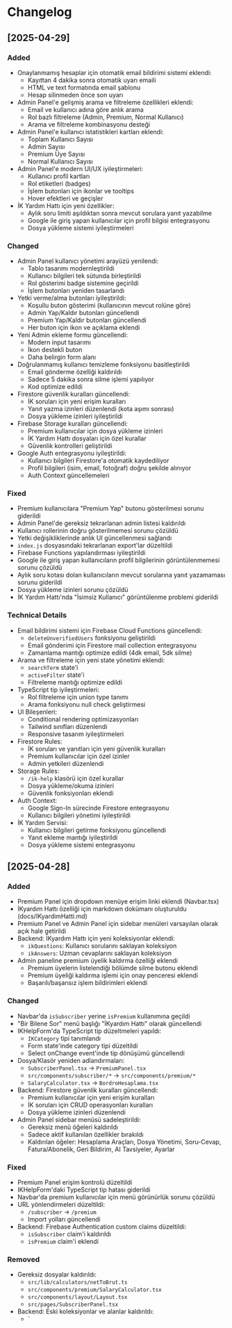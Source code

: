 # Changelog

## [2025-04-29]

### Added
- Onaylanmamış hesaplar için otomatik email bildirimi sistemi eklendi:
  - Kayıttan 4 dakika sonra otomatik uyarı emaili
  - HTML ve text formatında email şablonu
  - Hesap silinmeden önce son uyarı
- Admin Panel'e gelişmiş arama ve filtreleme özellikleri eklendi:
  - Email ve kullanıcı adına göre anlık arama
  - Rol bazlı filtreleme (Admin, Premium, Normal Kullanıcı)
  - Arama ve filtreleme kombinasyonu desteği
- Admin Panel'e kullanıcı istatistikleri kartları eklendi:
  - Toplam Kullanıcı Sayısı
  - Admin Sayısı
  - Premium Üye Sayısı
  - Normal Kullanıcı Sayısı
- Admin Panel'e modern UI/UX iyileştirmeleri:
  - Kullanıcı profil kartları
  - Rol etiketleri (badges)
  - İşlem butonları için ikonlar ve tooltips
  - Hover efektleri ve geçişler
- İK Yardım Hattı için yeni özellikler:
  - Aylık soru limiti aşıldıktan sonra mevcut sorulara yanıt yazabilme
  - Google ile giriş yapan kullanıcılar için profil bilgisi entegrasyonu
  - Dosya yükleme sistemi iyileştirmeleri

### Changed
- Admin Panel kullanıcı yönetimi arayüzü yenilendi:
  - Tablo tasarımı modernleştirildi
  - Kullanıcı bilgileri tek sütunda birleştirildi
  - Rol gösterimi badge sistemine geçirildi
  - İşlem butonları yeniden tasarlandı
- Yetki verme/alma butonları iyileştirildi:
  - Koşullu buton gösterimi (kullanıcının mevcut rolüne göre)
  - Admin Yap/Kaldır butonları güncellendi
  - Premium Yap/Kaldır butonları güncellendi
  - Her buton için ikon ve açıklama eklendi
- Yeni Admin ekleme formu güncellendi:
  - Modern input tasarımı
  - İkon destekli buton
  - Daha belirgin form alanı
- Doğrulanmamış kullanıcı temizleme fonksiyonu basitleştirildi
  - Email gönderme özelliği kaldırıldı
  - Sadece 5 dakika sonra silme işlemi yapılıyor
  - Kod optimize edildi
- Firestore güvenlik kuralları güncellendi:
  - İK soruları için yeni erişim kuralları
  - Yanıt yazma izinleri düzenlendi (kota aşımı sonrası)
  - Dosya yükleme izinleri iyileştirildi
- Firebase Storage kuralları güncellendi:
  - Premium kullanıcılar için dosya yükleme izinleri
  - İK Yardım Hattı dosyaları için özel kurallar
  - Güvenlik kontrolleri geliştirildi
- Google Auth entegrasyonu iyileştirildi:
  - Kullanıcı bilgileri Firestore'a otomatik kaydediliyor
  - Profil bilgileri (isim, email, fotoğraf) doğru şekilde alınıyor
  - Auth Context güncellemeleri

### Fixed
- Premium kullanıcılara "Premium Yap" butonu gösterilmesi sorunu giderildi
- Admin Panel'de gereksiz tekrarlanan admin listesi kaldırıldı
- Kullanıcı rollerinin doğru gösterilmemesi sorunu çözüldü
- Yetki değişikliklerinde anlık UI güncellenmesi sağlandı
- `index.js` dosyasındaki tekrarlanan export'lar düzeltildi
- Firebase Functions yapılandırması iyileştirildi
- Google ile giriş yapan kullanıcıların profil bilgilerinin görüntülenmemesi sorunu çözüldü
- Aylık soru kotası dolan kullanıcıların mevcut sorularına yanıt yazamaması sorunu giderildi
- Dosya yükleme izinleri sorunu çözüldü
- İK Yardım Hattı'nda "İsimsiz Kullanıcı" görüntülenme problemi giderildi

### Technical Details
- Email bildirimi sistemi için Firebase Cloud Functions güncellendi:
  - `deleteUnverifiedUsers` fonksiyonu geliştirildi
  - Email gönderimi için Firestore mail collection entegrasyonu
  - Zamanlama mantığı optimize edildi (4dk email, 5dk silme)
- Arama ve filtreleme için yeni state yönetimi eklendi:
  - `searchTerm` state'i
  - `activeFilter` state'i
  - Filtreleme mantığı optimize edildi
- TypeScript tip iyileştirmeleri:
  - Rol filtreleme için union type tanımı
  - Arama fonksiyonu null check geliştirmesi
- UI Bileşenleri:
  - Conditional rendering optimizasyonları
  - Tailwind sınıfları düzenlendi
  - Responsive tasarım iyileştirmeleri
- Firestore Rules:
  - İK soruları ve yanıtları için yeni güvenlik kuralları
  - Premium kullanıcılar için özel izinler
  - Admin yetkileri düzenlendi
- Storage Rules:
  - `/ik-help` klasörü için özel kurallar
  - Dosya yükleme/okuma izinleri
  - Güvenlik fonksiyonları eklendi
- Auth Context:
  - Google Sign-In sürecinde Firestore entegrasyonu
  - Kullanıcı bilgileri yönetimi iyileştirildi
- İK Yardım Servisi:
  - Kullanıcı bilgileri getirme fonksiyonu güncellendi
  - Yanıt ekleme mantığı iyileştirildi
  - Dosya yükleme sistemi entegrasyonu

## [2025-04-28]

### Added
- Premium Panel için dropdown menüye erişim linki eklendi (Navbar.tsx)
- İKyardım Hattı özelliği için markdown dokümanı oluşturuldu (docs/IKyardimHatti.md)
- Premium Panel ve Admin Panel için sidebar menüleri varsayılan olarak açık hale getirildi
- Backend: İKyardım Hattı için yeni koleksiyonlar eklendi:
  - `ikQuestions`: Kullanıcı sorularını saklayan koleksiyon
  - `ikAnswers`: Uzman cevaplarını saklayan koleksiyon
- Admin paneline premium üyelik kaldırma özelliği eklendi
  - Premium üyelerin listelendiği bölümde silme butonu eklendi
  - Premium üyeliği kaldırma işlemi için onay penceresi eklendi
  - Başarılı/başarısız işlem bildirimleri eklendi

### Changed
- Navbar'da `isSubscriber` yerine `isPremium` kullanımına geçildi
- "Bir Bilene Sor" menü başlığı "İKyardım Hattı" olarak güncellendi
- IKHelpForm'da TypeScript tip düzeltmeleri yapıldı:
  - `IKCategory` tipi tanımlandı
  - Form state'inde category tipi düzeltildi
  - Select onChange event'inde tip dönüşümü güncellendi
- Dosya/Klasör yeniden adlandırmaları:
  - `SubscriberPanel.tsx` -> `PremiumPanel.tsx`
  - `src/components/subscriber/*` -> `src/components/premium/*`
  - `SalaryCalculator.tsx` -> `BordroHesaplama.tsx`
- Backend: Firestore güvenlik kuralları güncellendi:
  - Premium kullanıcılar için yeni erişim kuralları
  - İK soruları için CRUD operasyonları kuralları
  - Dosya yükleme izinleri düzenlendi
- Admin Panel sidebar menüsü sadeleştirildi:
  - Gereksiz menü öğeleri kaldırıldı
  - Sadece aktif kullanılan özellikler bırakıldı
  - Kaldırılan öğeler: Hesaplama Araçları, Dosya Yönetimi, Soru-Cevap, Fatura/Abonelik, Geri Bildirim, AI Tavsiyeler, Ayarlar

### Fixed
- Premium Panel erişim kontrolü düzeltildi
- IKHelpForm'daki TypeScript tip hatası giderildi
- Navbar'da premium kullanıcılar için menü görünürlük sorunu çözüldü
- URL yönlendirmeleri düzeltildi:
  - `/subscriber` -> `/premium`
  - Import yolları güncellendi
- Backend: Firebase Authentication custom claims düzeltildi:
  - `isSubscriber` claim'i kaldırıldı
  - `isPremium` claim'i eklendi

### Removed
- Gereksiz dosyalar kaldırıldı:
  - `src/lib/calculators/netToBrut.ts`
  - `src/components/premium/SalaryCalculator.tsx`
  - `src/components/layout/Layout.tsx`
  - `src/pages/SubscriberPanel.tsx`
- Backend: Eski koleksiyonlar ve alanlar kaldırıldı:
  - `